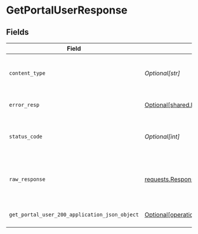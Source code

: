 # GetPortalUserResponse


## Fields

| Field                                                                                                                  | Type                                                                                                                   | Required                                                                                                               | Description                                                                                                            |
| ---------------------------------------------------------------------------------------------------------------------- | ---------------------------------------------------------------------------------------------------------------------- | ---------------------------------------------------------------------------------------------------------------------- | ---------------------------------------------------------------------------------------------------------------------- |
| `content_type`                                                                                                         | *Optional[str]*                                                                                                        | :heavy_check_mark:                                                                                                     | HTTP response content type for this operation                                                                          |
| `error_resp`                                                                                                           | [Optional[shared.ErrorResp]](undefined/models/shared/errorresp.md)                                                     | :heavy_minus_sign:                                                                                                     | Could not authenticate the user                                                                                        |
| `status_code`                                                                                                          | *Optional[int]*                                                                                                        | :heavy_check_mark:                                                                                                     | HTTP response status code for this operation                                                                           |
| `raw_response`                                                                                                         | [requests.Response](https://requests.readthedocs.io/en/latest/api/#requests.Response)                                  | :heavy_minus_sign:                                                                                                     | Raw HTTP response; suitable for custom response parsing                                                                |
| `get_portal_user_200_application_json_object`                                                                          | [Optional[operations.GetPortalUser200ApplicationJSON]](undefined/models/operations/getportaluser200applicationjson.md) | :heavy_minus_sign:                                                                                                     | Portal user returned successfully.                                                                                     |